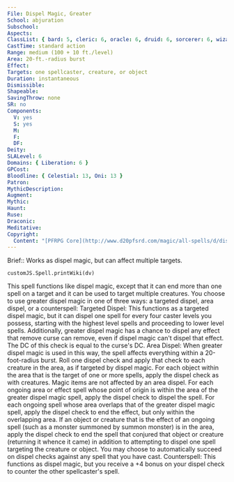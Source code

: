 ```yaml
---
File: Dispel Magic, Greater
School: abjuration
Subschool: 
Aspects: 
ClassList: { bard: 5, cleric: 6, oracle: 6, druid: 6, sorcerer: 6, wizard: 6, witch: 6, inquisitor: 6, summoner: 5, unchained summoner: 5, magus: 6, shaman: 6, occultist: 5, psychic: 6, spiritualist: 6 }
CastTime: standard action
Range: medium (100 + 10 ft./level)
Area: 20-ft.-radius burst
Effect: 
Targets: one spellcaster, creature, or object
Duration: instantaneous
Dismissible: 
Shapeable: 
SavingThrow: none
SR: no
Components:
  V: yes
  S: yes
  M: 
  F: 
  DF: 
Deity: 
SLALevel: 6
Domains: { Liberation: 6 }
GPCost: 
Bloodline: { Celestial: 13, Oni: 13 }
Patron: 
MythicDescription: 
Augment: 
Mythic: 
Haunt: 
Ruse: 
Draconic: 
Meditative: 
Copyright:
  Content: "[PFRPG Core](http://www.d20pfsrd.com/magic/all-spells/d/dispel-magic#TOC-Dispel-Magic-Greater)"
---
```

Brief:: Works as dispel magic, but can affect multiple targets.

```dataviewjs
customJS.Spell.printWiki(dv)
```

This spell functions like dispel magic, except that it can end more than one spell on a target and it can be used to target multiple creatures. You choose to use greater dispel magic in one of three ways: a targeted dispel, area dispel, or a counterspell: Targeted Dispel: This functions as a targeted dispel magic, but it can dispel one spell for every four caster levels you possess, starting with the highest level spells and proceeding to lower level spells. Additionally, greater dispel magic has a chance to dispel any effect that remove curse can remove, even if dispel magic can't dispel that effect. The DC of this check is equal to the curse's DC. Area Dispel: When greater dispel magic is used in this way, the spell affects everything within a 20-foot-radius burst. Roll one dispel check and apply that check to each creature in the area, as if targeted by dispel magic. For each object within the area that is the target of one or more spells, apply the dispel check as with creatures. Magic items are not affected by an area dispel. For each ongoing area or effect spell whose point of origin is within the area of the greater dispel magic spell, apply the dispel check to dispel the spell. For each ongoing spell whose area overlaps that of the greater dispel magic spell, apply the dispel check to end the effect, but only within the overlapping area. If an object or creature that is the effect of an ongoing spell (such as a monster summoned by summon monster) is in the area, apply the dispel check to end the spell that conjured that object or creature (returning it whence it came) in addition to attempting to dispel one spell targeting the creature or object. You may choose to automatically succeed on dispel checks against any spell that you have cast. Counterspell: This functions as dispel magic, but you receive a +4 bonus on your dispel check to counter the other spellcaster's spell.
